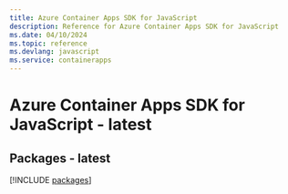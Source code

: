 ```yaml
---
title: Azure Container Apps SDK for JavaScript
description: Reference for Azure Container Apps SDK for JavaScript
ms.date: 04/10/2024
ms.topic: reference
ms.devlang: javascript
ms.service: containerapps
---
```

# Azure Container Apps SDK for JavaScript - latest
## Packages - latest
[!INCLUDE [packages](container-apps-index.md)]